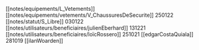 [[notes/equipements/L_Vetements]] [[notes/equipements/vetements/V_ChaussuresDeSecurite]] 250122 [[notes/statut/S_Libre]]
030122 [[notes/utilisateurs/beneficiaires/julienEberhard]]
131221 [[notes/utilisateurs/beneficiaires/loïcRossero]]
251021 [[edgarCostaQuiala]] 
281019 [[ilanWoarden]]